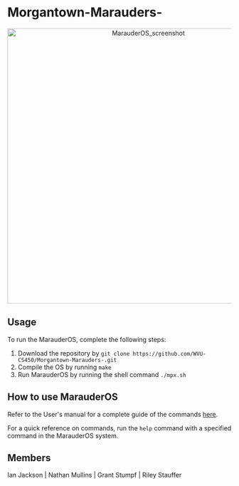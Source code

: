 # Morgantown-Marauders-
<p align="center">
  <img width="618" alt="MarauderOS_screenshot" src="https://github.com/WVU-CS450/Morgantown-Marauders-/assets/77818029/38c7d794-0bc8-4439-9fd7-f405150c44b5">
</p>

## Usage
To run the MarauderOS, complete the following steps:
1. Download the repository by `git clone https://github.com/WVU-CS450/Morgantown-Marauders-.git`
2. Compile the OS by running `make`
3. Run MarauderOS by running the shell command `./mpx.sh`

## How to use MarauderOS
Refer to the User's manual for a complete guide of the commands [here](https://github.com/WVU-CS450/Morgantown-Marauders-/blob/main/doc/UserManual.pdf).

For a quick reference on commands, run the `help` command with a specified command in the MarauderOS system.

## Members 
Ian Jackson | Nathan Mullins | Grant Stumpf | Riley Stauffer
